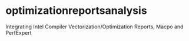 optimizationreportsanalysis
===========================

Integrating Intel Compiler Vectorization/Optimization Reports, Macpo and PerfExpert
